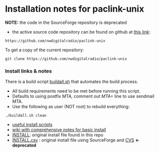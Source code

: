 # Installation notes for paclink-unix

**NOTE:** the code in the SourceForge repository is deprecated
* the active source code repository can be found on github at [this link](https://github.com/nwdigitalradio/paclink-unix):

```
https://github.com/nwdigitalradio/paclink-unix
```

To get a copy of the current repository:

```
git clone https://github.com/nwdigitalradio/paclink-unix
```

### Install links & notes

There is a build script [buildall.sh](https://github.com/nwdigitalradio/paclink-unix/blob/master/buildall.sh)
that automates the build process.
  * All build requirements need to be met before running this script.
  * Defaults to using postfix MTA, comment out _MTA=_ line to use sendmail MTA.
  * Use the following as user (NOT root) to rebuild everything:
```
./buildall.sh clean
```

* [useful install scripts](https://github.com/nwdigitalradio/n7nix/tree/master/plu/README.md)
* [wiki with comprehensive notes for basic install](http://bazaudi.com/plu/doku.php)
* [INSTALL](https://github.com/nwdigitalradio/paclink-unix/blob/master/INSTALL): original install file found in this repo
* [INSTALL.csv](https://github.com/nwdigitalradio/paclink-unix/blob/master/INSTALL.CVS) : original install file using SourceForge and [CVS](https://en.wikipedia.org/wiki/Concurrent_Versions_System) **<- deprecated**

